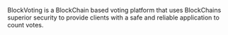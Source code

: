 BlockVoting is a BlockChain based voting platform that uses BlockChains superior security to provide clients with a safe
and reliable application to count votes.

